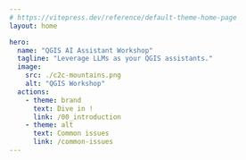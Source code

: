 ```yaml
---
# https://vitepress.dev/reference/default-theme-home-page
layout: home

hero:
  name: "QGIS AI Assistant Workshop"
  tagline: "Leverage LLMs as your QGIS assistants."
  image:
    src: ./c2c-mountains.png
    alt: "QGIS Workshop"
  actions:
    - theme: brand
      text: Dive in !
      link: /00_introduction
    - theme: alt
      text: Common issues
      link: /common-issues
---
```


